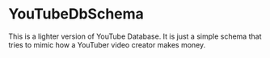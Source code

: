 # YouTubeDbSchema
This is a lighter version of YouTube Database. It is just a simple schema that tries to mimic how a YouTuber video creator makes money.
